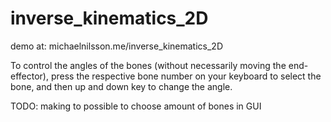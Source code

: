 # inverse_kinematics_2D
demo at: michaelnilsson.me/inverse_kinematics_2D

To control the angles of the bones (without necessarily moving the end-effector), press the respective bone number on your keyboard to select the bone, and then up and down key to change the angle.

TODO: making to possible to choose amount of bones in GUI